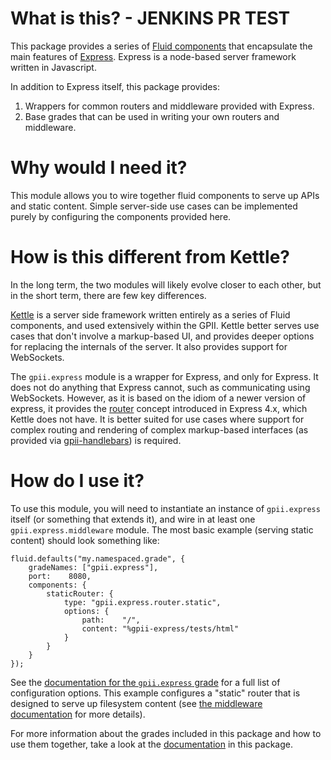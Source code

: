 # What is this? - JENKINS PR TEST

This package provides a series of [Fluid components](https://github.com/fluid-project/infusion-docs/blob/master/src/documents/UnderstandingInfusionComponents.md)
that encapsulate the main features of [Express](http://expressjs.com/).  Express is a node-based server framework
written in Javascript.

In addition to Express itself, this package provides:

1. Wrappers for common routers and middleware provided with Express.
2. Base grades that can be used in writing your own routers and middleware.

# Why would I need it?

This module allows you to wire together fluid components to serve up APIs and static content.  Simple server-side use
cases can be implemented purely by configuring the components provided here.

# How is this different from Kettle?

In the long term, the two modules will likely evolve closer to each other, but in the short term, there are few key
differences.

[Kettle](https://github.com/GPII/kettle) is a server side framework written entirely as a series of Fluid components,
and used extensively within the GPII.  Kettle better serves use cases that don't involve a markup-based UI, and provides deeper options for
replacing the internals of the server.  It also provides support for WebSockets.

The `gpii.express` module is a wrapper for Express, and only for Express.  It does not do anything that Express cannot,
such as communicating using WebSockets.  However, as it is based on the idiom of a newer version of express, it provides the
[router](router.md) concept introduced in Express 4.x, which Kettle does not have.  It is better suited for use cases
where support for complex routing and rendering of complex markup-based interfaces (as provided via [gpii-handlebars](https://github.com/GPII/gpii-handlebars)) is required.

# How do I use it?

To use this module, you will need to instantiate an instance of `gpii.express` itself (or something that extends it),
and wire in at least one `gpii.express.middleware` module.  The most basic example (serving static content) should look
something like:

```
fluid.defaults("my.namespaced.grade", {
    gradeNames: ["gpii.express"],
    port:    8080,
    components: {
        staticRouter: {
            type: "gpii.express.router.static",
            options: {
                path:    "/",
                content: "%gpii-express/tests/html"
            }
        }
    }
});
```

See the [documentation for the `gpii.express` grade](./docs/express.md) for a full list of configuration
options.  This example configures a "static" router that is designed to serve up filesystem content (see
[the middleware documentation](./docs/middleware.md) for more details).

For more information about the grades included in this package and how to use them together, take a look at
the [documentation](./docs/express.md) in this package.
